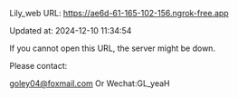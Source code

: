 Lily_web URL: https://ae6d-61-165-102-156.ngrok-free.app

Updated at: 2024-12-10 11:34:54

If you cannot open this URL, the server might be down.

Please contact: 

goley04@foxmail.com Or Wechat:GL_yeaH